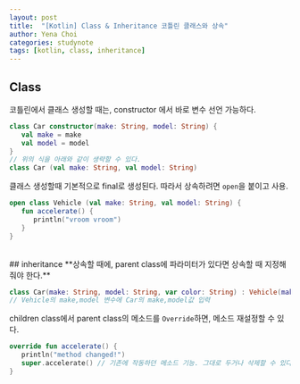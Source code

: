 ```yaml
---
layout: post
title:  "[Kotlin] Class & Inheritance 코틀린 클래스와 상속"
author: Yena Choi
categories: studynote
tags: [kotlin, class, inheritance]
---
```


## Class
코틀린에서 클래스 생성할 때는, constructor 에서 바로 변수 선언 가능하다.

```Kotlin
class Car constructor(make: String, model: String) {
   val make = make
   val model = model
}
// 위의 식을 아래와 같이 생략할 수 있다.
class Car (val make: String, val model: String)
```

클래스 생성할때 기본적으로 final로 생성된다. 따라서 상속하려면 `open`을 붙이고 사용.
```Kotlin
open class Vehicle (val make: String, val model: String) {
   fun accelerate() {
      println("vroom vroom")
   }
}
```
<br>
## inheritance
**상속할 때에, parent class에 파라미터가 있다면 상속할 때 지정해줘야 한다.**

```Kotlin
class Car(make: String, model: String, var color: String) : Vehicle(make, model)
// Vehicle의 make,model 변수에 Car의 make,model값 입력
```

children class에서 parent class의 메소드를 `Override`하면, 메소드 재설정할 수 있다.

```Kotlin
override fun accelerate() {
   println("method changed!")
   super.accelerate() // 기존에 작동하던 메소드 기능. 그대로 두거나 삭제할 수 있다.
}
```
